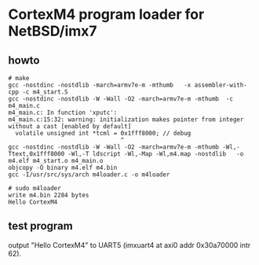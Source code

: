# CortexM4 program loader for NetBSD/imx7

## howto

    # make
    gcc -nostdinc -nostdlib -march=armv7e-m -mthumb   -x assembler-with-cpp -c m4_start.S
    gcc -nostdinc -nostdlib -W -Wall -O2 -march=armv7e-m -mthumb  -c m4_main.c
    m4_main.c: In function 'xputc':
    m4_main.c:15:32: warning: initialization makes pointer from integer without a cast [enabled by default]
      volatile unsigned int *tcml = 0x1fff8000; // debug
                                    ^
    gcc -nostdinc -nostdlib -W -Wall -O2 -march=armv7e-m -mthumb -Wl,-Ttext,0x1fff8000 -Wl,-T ldscript -Wl,-Map -Wl,m4.map -nostdlib   -o m4.elf m4_start.o m4_main.o
    objcopy -O binary m4.elf m4.bin
    gcc -I/usr/src/sys/arch m4loader.c -o m4loader

    # sudo m4loader
    write m4.bin 2284 bytes
    Hello CortexM4

## test program

output "Hello CortexM4" to UART5 (imxuart4 at axi0 addr 0x30a70000 intr 62).
